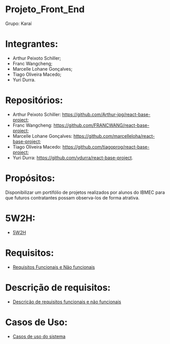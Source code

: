# Projeto_Front_End

Grupo: Karaí

# Integrantes:

- Arthur Peixoto Schiller;
- Franc Wangcheng;
- Marcelle Lohane Gonçalves;
- Tiago Oliveira Macedo;
- Yuri Durra.

# Repositórios:

- Arthur Peixoto Schiller: https://github.com/Arthur-jpg/react-base-project;
- Franc Wangcheng: https://github.com/FRANCWANG/react-base-project;
- Marcelle Lohane Gonçalves: https://github.com/marcelleloha/react-base-project;
- Tiago Oliveira Macedo: https://github.com/tiagoprog/react-base-project;
- Yuri Durra: https://github.com/ydurra/react-base-project.
    
# Propósitos:

Disponibilizar um portifólio de projetos realizados 
por alunos do IBMEC para que futuros contratantes 
possam observa-los de forma atrativa.

# 5W2H:
- [5W2H](https://github.com/marcelleloha/Projeto_Front_End/blob/main/arquivos/5w2h.md)

# Requisitos:
- [Requisitos Funcionais e Não funcionais](https://github.com/marcelleloha/Projeto_Front_End/blob/main/arquivos/requisitos.md)

# Descrição de requisitos:
- [Descrição de requisitos funcionais e não funcionais](https://github.com/marcelleloha/Projeto_Front_End/blob/main/arquivos/descricao_requisitos.md)

# Casos de Uso:
- [Casos de uso do sistema](https://github.com/marcelleloha/Projeto_Front_End/blob/main/arquivos/casos_uso.md)


    




